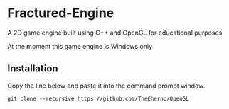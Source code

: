# Fractured-Engine
A 2D game engine built using C++ and OpenGL for educational purposes

At the moment this game engine is Windows only

## Installation

Copy the line below and paste it into the command prompt window.

```
git clone --recursive https://github.com/TheCherno/OpenGL
```
